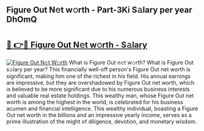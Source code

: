 ## Figure Out N𝚎t w𝚘rth - Part-3Ki S𝚊lary per year DhOmQ

# <h2><a href="http://gc2grr.nevu.top/?p=Figure+Out">🔗 👉🔴 Figure Out N𝚎t w𝚘rth - S𝚊lary</a></h2>

[![Figure Out N𝚎t W𝚘rth](https://i.imgur.com/Oavwk0R.jpeg)](http://gc2grr.nevu.top/?p=Figure+Out)
What is Figure Out n𝚎t w𝚘rth? What is Figure Out s𝚊lary per year?
This financially well-off person's Figure Out net worth is significant, making him one of the richest in his field. His annual earnings are impressive, but they are overshadowed by Figure Out net worth, which is believed to be more significant due to his numerous business interests and valuable real estate holdings. This wealthy man, whose Figure Out net worth is among the highest in the world, is celebrated for his business acumen and financial intelligence. This wealthy individual, boasting a Figure Out net worth in the billions and an impressive yearly income, serves as a prime illustration of the might of diligence, devotion, and monetary wisdom.
